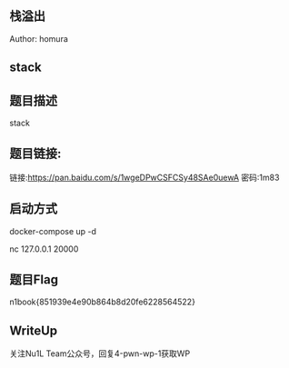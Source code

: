 ## 栈溢出
Author: homura

## stack
## 题目描述
stack

## 题目链接:
链接:https://pan.baidu.com/s/1wgeDPwCSFCSy48SAe0uewA 密码:1m83


## 启动方式
docker-compose up -d

nc 127.0.0.1 20000

## 题目Flag
n1book{851939e4e90b864b8d20fe6228564522}

## WriteUp
关注Nu1L Team公众号，回复4-pwn-wp-1获取WP
